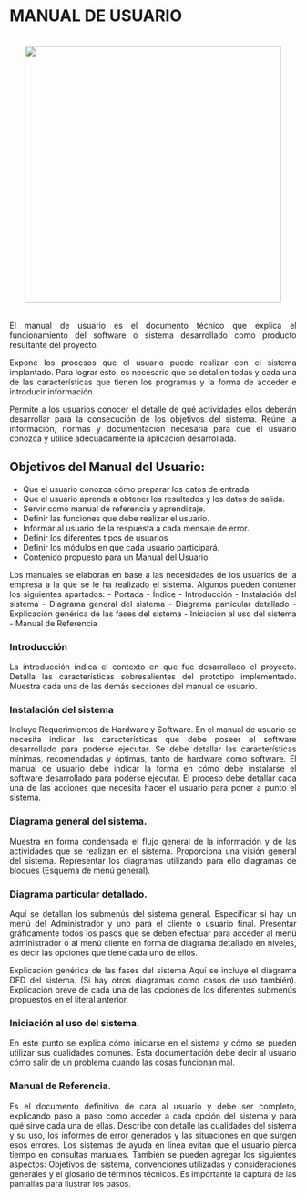 <div align="justify">

# MANUAL DE USUARIO

</br>

<div align="center">
  <img src="https://definicion.de/wp-content/uploads/2010/04/manual-de-usuario.jpg" width="450px" />
</div>

</br>

  El manual de usuario es el documento técnico que explica el funcionamiento del software o sistema desarrollado como producto resultante del proyecto.

  Expone los procesos que el usuario puede realizar con el sistema implantado. Para lograr esto, es necesario que se detallen todas y cada una de las características que tienen los programas y la forma de acceder e introducir información.

  Permite a los usuarios conocer el detalle de qué actividades ellos deberán desarrollar para la consecución de los objetivos del sistema. Reúne la información, normas y documentación necesaria para que el usuario conozca y utilice adecuadamente la aplicación desarrollada.



  ## Objetivos del Manual del Usuario:

  - Que el usuario conozca cómo preparar los datos de entrada.
  - Que el usuario aprenda a obtener los resultados y los datos de salida.
  - Servir como manual de referencia y aprendizaje.
  - Definir las funciones que debe realizar el usuario.
  - Informar al usuario de la respuesta a cada mensaje de error.
  - Definir los diferentes tipos de usuarios
  - Definir los módulos en que cada usuario participará.
  - Contenido propuesto para un Manual del Usuario.

  Los manuales se elaboran en base a las necesidades de los usuarios de la empresa a la que se le ha realizado el sistema. Algunos pueden contener los siguientes apartados:
    - Portada
    - Índice
    - Introducción
    - Instalación del sistema
    - Diagrama general del sistema
    - Diagrama particular detallado
    - Explicación genérica de las fases del sistema
    - Iniciación al uso del sistema
    - Manual de Referencia

### Introducción

  La introducción indica el contexto en que fue desarrollado el proyecto.
  Detalla las características sobresalientes del prototipo implementado.
  Muestra cada una de las demás secciones del manual de usuario.

### Instalación del sistema

  Incluye Requerimientos de Hardware y Software.
  En el manual de usuario se necesita indicar las características que debe poseer el software desarrollado para poderse ejecutar.
  Se debe detallar las características mínimas, recomendadas y óptimas, tanto de hardware como software.
  El manual de usuario debe indicar la forma en cómo debe  instalarse el software desarrollado para poderse ejecutar.
  El proceso debe detallar cada una de las acciones que necesita hacer el usuario para poner a punto el sistema.

### Diagrama general del sistema.

  Muestra en forma condensada el flujo general de la información y de las actividades que se realizan en el sistema. Proporciona una visión general del sistema. Representar los diagramas utilizando para ello diagramas de bloques (Esquema de menú general).

### Diagrama particular detallado.

  Aquí se detallan los submenús del sistema general. Especificar si hay un menú del Administrador y uno para el cliente o usuario final.
  Presentar gráficamente todos los pasos que se deben efectuar para acceder al menú administrador o al menú cliente en forma de diagrama detallado en niveles, es decir las opciones que tiene cada uno de ellos.

  Explicación genérica de las fases del sistema
  Aquí se incluye el diagrama DFD del sistema. (Si hay otros diagramas como casos de uso también).
  Explicación breve de cada una de las opciones de los diferentes submenús propuestos en el literal anterior.

### Iniciación al uso del sistema.

  En este punto se explica cómo iniciarse en el sistema y cómo se pueden utilizar sus cualidades comunes. Esta documentación debe decir al usuario cómo salir de un problema cuando las cosas funcionan mal.

### Manual de Referencia.

  Es el documento definitivo de cara al usuario y debe ser completo, explicando paso a paso como acceder a cada opción del sistema y para qué sirve cada una de ellas. Describe con detalle las cualidades del sistema y su uso, los informes de error generados y las situaciones en que surgen esos errores. Los sistemas de ayuda en línea evitan que el usuario pierda tiempo en consultas manuales.
  También se pueden agregar los siguientes aspectos: Objetivos del sistema, convenciones utilizadas y consideraciones generales y el glosario de términos técnicos.
  Es importante la captura de las pantallas para ilustrar los pasos.

</div>
